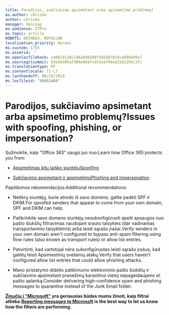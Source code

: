 ```yaml
---
title: Parodijos, sukčiavimo apsimetant arba apsimetimo problemų?
ms.author: chrisda
author: chrisda
manager: dansimp
ms.audience: ITPro
ms.topic: article
ROBOTS: NOINDEX, NOFOLLOW
localization_priority: Normal
ms.custom: 1755
ms.assetid: ''
ms.openlocfilehash: c4d6c9c28c146a098288fdd2d978cdca098e89af
ms.sourcegitcommit: b3e55405af384e868fcd32ea794eb15d1356c3fc
ms.translationtype: MT
ms.contentlocale: lt-LT
ms.lasthandoff: 08/29/2019
ms.locfileid: "36661484"
---
```

# <a name="issues-with-spoofing-phishing-or-impersonation"></a><span data-ttu-id="0d029-102">Parodijos, sukčiavimo apsimetant arba apsimetimo problemų?</span><span class="sxs-lookup"><span data-stu-id="0d029-102">Issues with spoofing, phishing, or impersonation?</span></span>

<span data-ttu-id="0d029-103">Sužinokite, kaip "Office 365" saugo jus nuo:</span><span class="sxs-lookup"><span data-stu-id="0d029-103">Learn how Office 365 protects you from:</span></span>

- [<span data-ttu-id="0d029-104">Apsimetimas kitu laiško siuntėju</span><span class="sxs-lookup"><span data-stu-id="0d029-104">Spoofing</span></span>](https://docs.microsoft.com/office365/securitycompliance/anti-spoofing-protection)

- [<span data-ttu-id="0d029-105">Sukčiavimo apsimetant ir apsimetimo</span><span class="sxs-lookup"><span data-stu-id="0d029-105">Phishing and impersonation</span></span>](https://docs.microsoft.com/office365/securitycompliance/atp-anti-phishing)

<span data-ttu-id="0d029-106">Papildomos rekomendacijos:</span><span class="sxs-lookup"><span data-stu-id="0d029-106">Additional recommendations:</span></span>

- <span data-ttu-id="0d029-107">Netikrų siuntėjų, kurie atrodo iš savo domeno, galite padėti SPF ir DKIM.</span><span class="sxs-lookup"><span data-stu-id="0d029-107">For spoofed senders that appear to come from your own domain, SPF and DKIM can help.</span></span>

- <span data-ttu-id="0d029-108">Patikrinkite savo domeno siuntėjų nesukonfigūruoti apeiti apsaugos nuo pašto šiukšlių filtravimas naudojant srauto taisykles (dar vadinamas transportavimo taisyklėmis) arba leisti sąrašo įrašai.</span><span class="sxs-lookup"><span data-stu-id="0d029-108">Verify senders in your own domain aren't configured to bypass anti-spam filtering using flow rules (also known as transport rules) or allow list entries.</span></span>

- <span data-ttu-id="0d029-109">Patvirtinti, kad vartotojai nėra sukonfigūruotas leisti sąrašo įrašus, kad galėtų leisti Apsimestinių svetainių atakų.</span><span class="sxs-lookup"><span data-stu-id="0d029-109">Verify that users haven't configured allow list entries that could allow phishing attacks.</span></span>

- <span data-ttu-id="0d029-110">Mano pristatymo didelio patikimumo elektroninio pašto šiukšlių ir sukčiavimo apsimetant pranešimų karantinui vietoj nepageidaujamo el. pašto aplanką.</span><span class="sxs-lookup"><span data-stu-id="0d029-110">Consider delivering high-confidence spam and phishing messages to quarantine instead of the Junk Email folder.</span></span>

<span data-ttu-id="0d029-111">**[Žinučių į "Microsoft"](https://support.office.com/article/b5caa9f1-cdf3-4443-af8c-ff724ea719d2) yra geriausias būdas mums žinoti, kaip filtrai atlieka.**</span><span class="sxs-lookup"><span data-stu-id="0d029-111">**[Reporting messages to Microsoft](https://support.office.com/article/b5caa9f1-cdf3-4443-af8c-ff724ea719d2) is the best way to let us know how the filters are performing.**</span></span>
